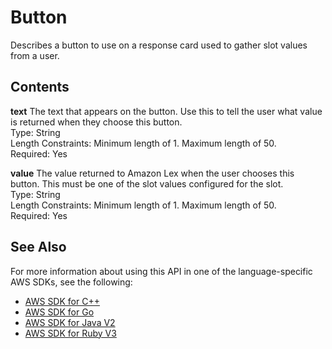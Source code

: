 # Button<a name="API_Button"></a>

Describes a button to use on a response card used to gather slot values from a user\.

## Contents<a name="API_Button_Contents"></a>

 **text**   <a name="lexv2-Type-Button-text"></a>
The text that appears on the button\. Use this to tell the user what value is returned when they choose this button\.  
Type: String  
Length Constraints: Minimum length of 1\. Maximum length of 50\.  
Required: Yes

 **value**   <a name="lexv2-Type-Button-value"></a>
The value returned to Amazon Lex when the user chooses this button\. This must be one of the slot values configured for the slot\.  
Type: String  
Length Constraints: Minimum length of 1\. Maximum length of 50\.  
Required: Yes

## See Also<a name="API_Button_SeeAlso"></a>

For more information about using this API in one of the language\-specific AWS SDKs, see the following:
+  [AWS SDK for C\+\+](https://docs.aws.amazon.com/goto/SdkForCpp/models.lex.v2-2020-08-07/Button) 
+  [AWS SDK for Go](https://docs.aws.amazon.com/goto/SdkForGoV1/models.lex.v2-2020-08-07/Button) 
+  [AWS SDK for Java V2](https://docs.aws.amazon.com/goto/SdkForJavaV2/models.lex.v2-2020-08-07/Button) 
+  [AWS SDK for Ruby V3](https://docs.aws.amazon.com/goto/SdkForRubyV3/models.lex.v2-2020-08-07/Button) 
